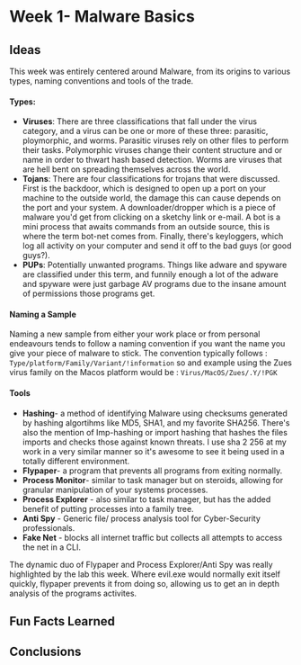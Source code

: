 # Week 1- Malware Basics

## Ideas

This week was entirely centered around Malware, from its origins to various types, naming conventions and tools of the trade.

#### Types:
- **Viruses**: There are three classifications that fall under the virus category, and a virus can be one or more of these three: parasitic, ploymorphic, and worms. Parasitic viruses rely on other files to  perform their tasks. Polymorphic viruses change their content structure and or name in order to thwart hash based detection. Worms are viruses that are hell bent on spreading themselves across the world.
- **Tojans**: There are four classifications for trojans that were discussed. First is the backdoor, which is designed to open up a port on your machine to the outside world, the damage this can cause depends on the port and your system. A downloader/dropper which is a piece of malware you'd get from clicking on a sketchy link or e-mail. A bot is a mini process that awaits commands from an outside source, this is where the term bot-net comes from. Finally, there's keyloggers, which log all activity on your computer and send it off to the bad guys (or good guys?).
- **PUPs**: Potentially unwanted programs. Things like adware and spyware are classified under this term, and funnily enough a lot of the adware and spyware were just garbage AV programs due to the insane amount of permissions those programs get.

#### Naming a Sample
Naming a new sample from either your work place or from personal endeavours tends to follow a naming convention if you want the name you give your piece of malware to stick. The convention typically follows :
`Type/platform/Family/Variant/!information`
so and example using the Zues virus family on the Macos platform would be :
`Virus/MacOS/Zues/.Y/!PGK`

#### Tools
- **Hashing**- a method of identifying Malware using checksums generated by hashing algortihms like MD5, SHA1, and my favorite SHA256. There's also the mention of Imp-hashing or import hashing that hashes the files imports and checks those against known threats.  I use sha 2 256 at my work in a very similar manner so it's awesome to see it being used in a totally different environment.
- **Flypaper**- a program that prevents all programs from exiting normally.
- **Process Monitor**- similar to task manager but on steroids, allowing for granular manipulation of your systems processes.
- **Process Explorer** - also similar to task manager, but has the added benefit of putting processes into a family tree.
- **Anti Spy** - Generic file/ process analysis tool for Cyber-Security professionals.
- **Fake Net** - blocks all internet traffic but collects all attempts to access the net in a CLI.

The dynamic duo of Flypaper and Process Explorer/Anti Spy was really highlighted by the lab this week. Where evil.exe would normally exit itself quickly, flypaper prevents it from doing so, allowing us to get an in depth analysis of the programs activites.

## Fun Facts Learned


## Conclusions
